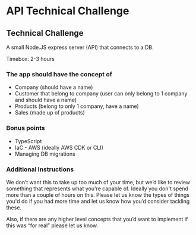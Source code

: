 # API Technical Challenge

## Technical Challenge

A small Node.JS express server (API) that connects to a DB.

Timebox: 2-3 hours

### The app should have the concept of

* Company (should have a name)
* Customer that belong to company (user can only belong to 1 company and should have a name)
* Products (belong to only 1 company, have a name)
* Sales (made up of products)

### Bonus points

* TypeScript
* IaC - AWS (ideally AWS CDK or CLI)
* Managing DB migrations

### Additional Instructions

We don’t want this to take up too much of your time, but we’d like to review something
that represents what you're capable of. Ideally you don't spend more than a couple of
hours on this. Please let us know the types of things you'd do if you had more time and
let us know how you’d consider tackling these.

Also, if there are any higher level concepts that you’d want to implement if this was “for
real” please let us know.
